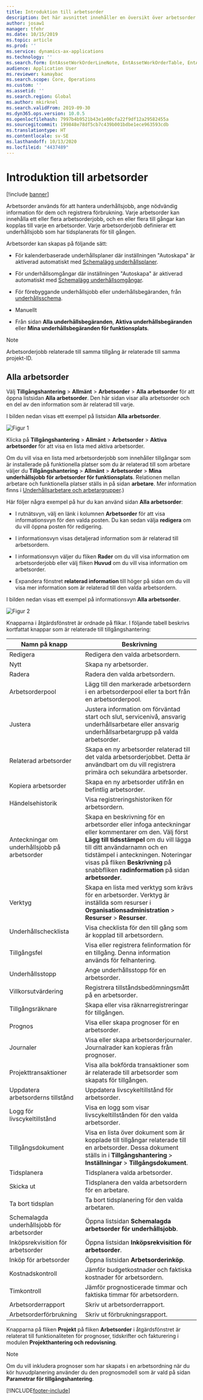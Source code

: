 ```yaml
---
title: Introduktion till arbetsorder
description: Det här avsnittet innehåller en översikt över arbetsorder i Tillgångshantering.
author: josaw1
manager: tfehr
ms.date: 10/15/2019
ms.topic: article
ms.prod: ''
ms.service: dynamics-ax-applications
ms.technology: ''
ms.search.form: EntAssetWorkOrderLineNote, EntAssetWorkOrderTable, EntAssetWorkOrderActive, EntAssetWorkOrderHoursInfoPart, EntAssetWorkOrderLineListPage, EntAssetWorkOrderAddObjectBOMItem, EntAssetWorkOrderTablePoolAdd, EntAssetWorkOrderPurchReqListPagePreviewPane, EntAssetWorkOrderPoolReferenceAdd, EntAssetWorkOrderWorkspace, EntAssetWorkOrderTableAdjust, EntAssetWorkOrderGantt, EntAssetWorkOrderNotes, EntAssetWorkOrderActivePart, EntAssetWorkOrderTableInfoPart, EntAssetWorkOrderLineListPagePreviewPane, EntAssetWorkOrderTool, EntAssetMobileWorkOrderLineDetails, EntAssetMobileWorkOrderLineList, EntAssetMobileWorkOrderDetails
audience: Application User
ms.reviewer: kamaybac
ms.search.scope: Core, Operations
ms.custom: ''
ms.assetid: ''
ms.search.region: Global
ms.author: mkirknel
ms.search.validFrom: 2019-09-30
ms.dyn365.ops.version: 10.0.5
ms.openlocfilehash: 7997b4b9521b43e1e00cfa22f9df12a29582455a
ms.sourcegitcommit: 199848e78df5cb7c439b001bdbe1ece963593cdb
ms.translationtype: HT
ms.contentlocale: sv-SE
ms.lasthandoff: 10/13/2020
ms.locfileid: "4437489"
---
```

# <a name="introduction-to-work-orders"></a>Introduktion till arbetsorder

[!include [banner](../../includes/banner.md)]



Arbetsorder används för att hantera underhållsjobb, ange nödvändig information för dem och registrera förbrukning. Varje arbetsorder kan innehålla ett eller flera arbetsorderjobb, och en eller flera till gångar kan kopplas till varje en arbetsorder. Varje arbetsorderjobb definierar ett underhållsjobb som har tidsplanerats för till gången.

Arbetsorder kan skapas på följande sätt:

- För kalenderbaserade underhållsplaner där inställningen "Autoskapa" är aktiverad automatiskt med [Schemalägg underhållsplaner](../preventive-and-reactive-maintenance/schedule-maintenance-plans.md).

- För underhållsomgångar där inställningen "Autoskapa" är aktiverad automatiskt med [Schemalägg underhållsomgångar](../preventive-and-reactive-maintenance/maintenance-rounds.md).

- För förebyggande underhållsjobb eller underhållsbegäranden, från [underhållsschema](../preventive-and-reactive-maintenance/maintenance-schedule.md).

- Manuellt

- Från sidan **Alla underhållsbegäranden**, **Aktiva underhållsbegäranden** eller **Mina underhållsbegäranden för funktionsplats**.

>[!NOTE]
>Arbetsorderjobb relaterade till samma tillgång är relaterade till samma projekt-ID.

## <a name="all-work-orders"></a>Alla arbetsorder

Välj **Tillgångshantering** > **Allmänt** > **Arbetsorder** > **Alla arbetsorder** för att öppna listsidan **Alla arbetsorder**. Den här sidan visar alla arbetsorder och en del av den information som är relaterad till varje.

I bilden nedan visas ett exempel på listsidan **Alla arbetsorder**.

![Figur 1](media/01-work-orders.png)

Klicka på **Tillgångshantering** > **Allmänt** > **Arbetsorder** > **Aktiva arbetsorder** för att visa en lista med aktiva arbetsorder. 

Om du vill visa en lista med arbetsorderjobb som innehåller tillgångar som är installerade på funktionella platser som du är relaterad till som arbetare väljer du **Tillgångshantering** > **Allmänt** > **Arbetsorder** > **Mina underhållsjobb för arbetsorder för funktionsplats**. Relationen mellan arbetare och funktionella platser ställs in på sidan **arbetare**. Mer information finns i [Underhållsarbetare och arbetargrupper](../setup-for-objects/workers-and-worker-groups.md).)

Här följer några exempel på hur du kan använd sidan **Alla arbetsorder**:

- I rutnätsvyn, välj en länk i kolumnen **Arbetsorder** för att visa informationsvyn för den valda posten. Du kan sedan välja **redigera** om du vill öppna posten för redigering.

- I informationsvyn visas detaljerad information som är relaterad till arbetsordern.  

- I informationsvyn väljer du fliken **Rader** om du vill visa information om arbetsorderjobb eller välj fliken **Huvud** om du vill visa information om arbetsorder.  

- Expandera fönstret **relaterad information** till höger på sidan om du vill visa mer information som är relaterad till den valda arbetsordern.

I bilden nedan visas ett exempel på informationsvyn **Alla arbetsorder**.

![Figur 2](media/02-work-orders.png)


Knapparna i åtgärdsfönstret är ordnade på flikar. I följande tabell beskrivs kortfattat knappar som är relaterade till tillgångshantering:



| Namn på knapp                     | Beskrivning                                                                                                                                                                                                                                                             |
|---------------------------------|-------------------------------------------------------------------------------------------------------------------------------------------------------------------------------------------------------------------------------------------------------------------------|
| Redigera                            | Redigera den valda arbetsordern.                                                                                                                                                                                                                                           |
| Nytt                             | Skapa ny arbetsorder.                                                                                                                                                                                                                                                  |
| Radera                          | Radera den valda arbetsordern.                                                                                                                                                                                                                                         |
| Arbetsorderpool                 | Lägg till den markerade arbetsordern i en arbetsorderpool eller ta bort från en arbetsorderpool.                                                                                                                                                                                           |
| Justera                          | Justera information om förväntad start och slut, servicenivå, ansvarig underhållsarbetare eller ansvarig underhållsarbetargrupp på valda arbetsorder.                                                                                                                                     |
| Relaterad arbetsorder              | Skapa en ny arbetsorder relaterad till det valda arbetsorderjobbet. Detta är användbart om du vill registrera primära och sekundära arbetsorder.                                                                                                                              |
| Kopiera arbetsorder                 | Skapa en ny arbetsorder utifrån en befintlig arbetsorder.                                                                                                                                                                                                               |
| Händelsehistorik                   | Visa registreringshistoriken för arbetsordern.                                                                                                                                                                                                                |
| Anteckningar om underhållsjobb på arbetsorder                           | Skapa en beskrivning för en arbetsorder eller infoga anteckningar eller kommentarer om den. Välj först **Lägg till tidsstämpel** om du vill lägga till ditt användarnamn och en tidstämpel i anteckningen. Noteringar visas på fliken **Beskrivning** på snabbfliken **radinformation** på sidan **arbetsorder**.         |
| Verktyg                           | Skapa en lista med verktyg som krävs för en arbetsorder. Verktyg är inställda som resurser i **Organisationsadministration** > **Resurser** > **Resurser**.                                                                                                      |
| Underhållschecklista           | Visa checklista för den till gång som är kopplad till arbetsordern.                                                                                                                                                                                                              |
| Tillgångsfel                     | Visa eller registrera felinformation för en tillgång. Denna information används för felhantering.                                                                                                                                                                                      |
| Underhållsstopp            | Ange underhållsstopp för en arbetsorder.                                                                                                                                                                                                                               |
| Villkorsutvärdering            | Registrera tillståndsbedömningsmått på en arbetsorder.                                                                                                                                                                                                             |
| Tillgångsräknare                 | Skapa eller visa räknarregistreringar för tillgången.                                                                                                                                                                                                                     |
| Prognos                        | Visa eller skapa prognoser för en arbetsorder.                                                                                                                                                                                                                               |
| Journaler                        | Visa eller skapa arbetsorderjournaler. Journalrader kan kopieras från prognoser.                                                                                                                                                                                         |
| Projekttransaktioner            | Visa alla bokförda transaktioner som är relaterade till arbetsorder som skapats för tillgången.                                                                                                                                                                                             |
| Uppdatera arbetsorderns tillstånd           | Uppdatera livscykeltillstånd för arbetsorder.                                                                                                                                                                                                                                                |
| Logg för livscykeltillstånd                      | Visa en logg som visar livscykeltillstånden för den valda arbetsorder.                                                                                                                                                                                                                   |
| Tillgångsdokument                | Visa en lista över dokument som är kopplade till tillgångar relaterade till en arbetsorder. Dessa dokument ställs in i **Tillgångshantering** > **Inställningar** > **Tillgångsdokument**.                                                                                                 |
| Tidsplanera                        | Tidsplanera valda arbetsorder.                                                                                                                                                                                                                                      |
| Skicka ut            | Tidsplanera den valda arbetsordern för en arbetare.                                                                                                                                                                                                                        |
| Ta bort tidsplan                 | Ta bort tidsplanering för den valda arbetaren.                                                                                                                                                                                                                          |
| Schemalagda underhållsjobb för arbetsorder             | Öppna listsidan **Schemalagda arbetsorder för underhållsjobb**.                                                                                                                                                                                                                             |
| Inköpsrekvisition för arbetsorder | Öppna listsidan **Inköpsrekvisition för arbetsorder**.                                                                                                                                                                                                                 |
| Inköp för arbetsorder             | Öppna listsidan **Arbetsorderinköp**.                                                                                                                                                                                                                             |
| Kostnadskontroll                    | Jämför budgetkostnader och faktiska kostnader för arbetsordern.                                                                                                                                                                                                                |
| Timkontroll                    | Jämför prognosticerade timmar och faktiska timmar för arbetsordern.                                                                                                                                                                                                                |
| Arbetsorderrapport               | Skriv ut arbetsorderrapport.                                                                                                                                                                                                                                                |
| Arbetsorderförbrukning          | Skriv ut förbrukningsrapport.                                                                                                                                                                                                                                               |


Knapparna på fliken **Projekt** på fliken **Arbetsorder** i åtgärdsfönstret är relaterat till funktionaliteten för prognoser, tidskrifter och fakturering i modulen **Projekthantering och redovisning**.

>[!NOTE]
>Om du vill inkludera prognoser som har skapats i en arbetsordning när du kör huvudplanering använder du den prognosmodell som är vald på sidan **Parametrar för tillgångshantering**.



[!INCLUDE[footer-include](../../../includes/footer-banner.md)]